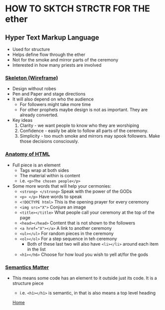 # HOW TO SKTCH STRCTR FOR THE ether

## Hyper Text Markup Language
  - Used for structure
  - Helps define flow through the ether
  - Not for the smoke and mirror parts of the ceremony
  - Interested in how many priests are involved

### [Skeleton (Wireframe)](https://careerfoundry.com/en/blog/ux-design/how-to-create-your-first-wireframe/)
  - Design without robes
  - Pen and Paper and stage directions
  - It will also depend on who the audience
    - For followers might take more time
    - For other prophets maybe design is not as important. They are already converted.
  - Key ideas
    1. Clarity - we want people to know who they are worshiping
    2. Confidence - easily be able to follow all parts of the ceremony.
    3. Simplicity - too much smoke and mirrors may spook followers. Make those decisions consciously.

### [Anatomy of HTML](https://developer.mozilla.org/en-US/docs/Learn/Getting_started_with_the_web/HTML_basics)
  - Full piece is an element
    - Tags wrap at both sides
    - The material within is content
    - i.e. `<p>The chosen people</p>`
  - Some more words that will help your cermonies:
    - `<strong> </strong>` Speak with the power of the GODs
    - `<p> </p>` Have words to speak
    - `<!DOCTYPE html>` This is the opening prayer for every ceremony
    - `<img src="X">` Conjure an image
    - `<title></title>` What people call your ceremony at the top of the page
    - `<head></head>` Content that is not shown to the followers
    - `<a href="X"></a>` A link to another ceremony
    - `<ul></ul>` For random pieces in the ceremony
    - `<ol></ol>` For a step sequence in teh ceremony
      - Both of these last two will also have `<li></li>` around each item in the list
    - `<h1></h6>` Choose for how loud you wish to yell at/for the gods

### [Semantics Matter](https://developer.mozilla.org/en-US/docs/Glossary/Semantics)
  - This means some code has an element to it outside just its code. It is a structure piece
    - i.e. `<h1></h1>` is semantic, in that is also means a top level heading    

    [Home](README.md) 